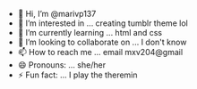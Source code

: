 - 👋 Hi, I’m @marivp137
- 👀 I’m interested in ... creating tumblr theme lol
- 🌱 I’m currently learning ... html and css
- 💞️ I’m looking to collaborate on ... I don't know
- 📫 How to reach me ... email mxv204@gmail
- 😄 Pronouns: ... she/her
- ⚡ Fun fact: ... I play the theremin 

<!---
marivp137/marivp137 is a ✨ special ✨ repository because its `README.md` (this file) appears on your GitHub profile.
You can click the Preview link to take a look at your changes.
--->
